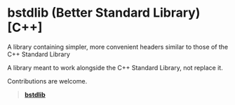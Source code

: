 # **bstdlib (Better Standard Library) [C++]**

A library containing simpler, more convenient headers similar to those of the C++ Standard Library

A library meant to work alongside the C++ Standard Library, not replace it.



Contributions are welcome.


> **[bstdlib](https://github.com/itsrxmmy/bstdlib/tree/main/bstdlib)**

